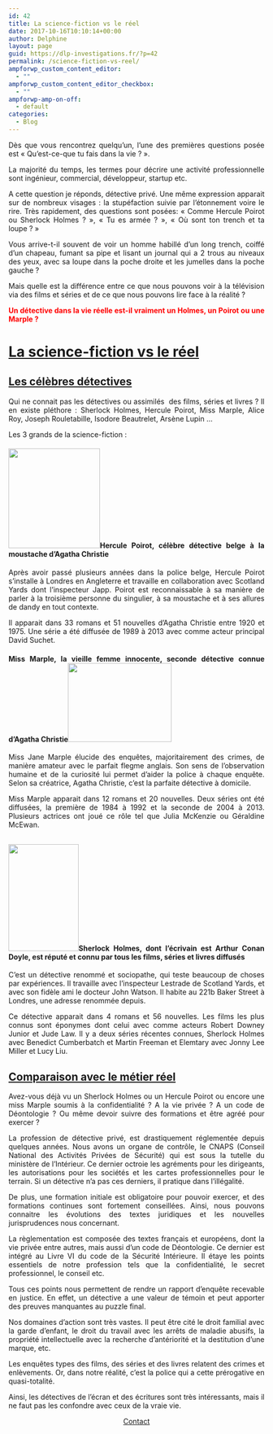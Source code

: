 ```yaml
---
id: 42
title: La science-fiction vs le réel
date: 2017-10-16T10:10:14+00:00
author: Delphine
layout: page
guid: https://dlp-investigations.fr/?p=42
permalink: /science-fiction-vs-reel/
ampforwp_custom_content_editor:
  - ""
ampforwp_custom_content_editor_checkbox:
  - ""
ampforwp-amp-on-off:
  - default
categories:
  - Blog
---
```

<p style="text-align: justify;">
  Dès que vous rencontrez quelqu’un, l’une des premières questions posée est « Qu’est-ce-que tu fais dans la vie ? ».
</p>

<p style="text-align: justify;">
  La majorité du temps, les termes pour décrire une activité professionnelle sont ingénieur, commercial, développeur, startup etc.
</p>

<p style="text-align: justify;">
  A cette question je réponds, détective privé. Une même expression apparait sur de nombreux visages : la stupéfaction suivie par l’étonnement voire le rire. Très rapidement, des questions sont posées: « Comme Hercule Poirot ou Sherlock Holmes ? », « Tu es armée ? », « Où sont ton trench et ta loupe ? »
</p>

<p style="text-align: justify;">
  Vous arrive-t-il souvent de voir un homme habillé d’un long trench, coiffé d’un chapeau, fumant sa pipe et lisant un journal qui a 2 trous au niveaux des yeux, avec sa loupe dans la poche droite et les jumelles dans la poche gauche ?
</p>

<p style="text-align: justify;">
  Mais quelle est la différence entre ce que nous pouvons voir à la télévision via des films et séries et de ce que nous pouvons lire face à la réalité ?
</p>

<p style="text-align: justify;">
  <strong><span style="color: #ff0000;">Un détective dans la vie réelle est-il vraiment un Holmes, un Poirot ou une Marple ?</span></strong><!--more-->
</p>

<h1 style="text-align: justify;">
  <u>La science-fiction vs le réel</u>
</h1>

## <u>Les célèbres détectives </u>

<p style="text-align: justify;">
  Qui ne connait pas les détectives ou assimilés  des films, séries et livres ? Il en existe pléthore : Sherlock Holmes, Hercule Poirot, Miss Marple, Alice Roy, Joseph Rouletabille, Isodore Beautrelet, Arsène Lupin …
</p>

<p style="text-align: justify;">
  Les 3 grands de la science-fiction :
</p>

<h4 style="text-align: justify;">
  <img class=" wp-image-78 alignleft" src="https://i1.wp.com/dlp-investigations.fr/wp-content/uploads/2017/10/Hercule-poirot.png?resize=180%2C196&#038;ssl=1" alt="" width="180" height="196" srcset="https://i1.wp.com/dlp-investigations.fr/wp-content/uploads/2017/10/Hercule-poirot.png?resize=275%2C300&ssl=1 275w, https://i1.wp.com/dlp-investigations.fr/wp-content/uploads/2017/10/Hercule-poirot.png?w=660&ssl=1 660w" sizes="(max-width: 180px) 100vw, 180px" data-recalc-dims="1" />Hercule Poirot, célèbre détective belge à la moustache d’Agatha Christie
</h4>

<p style="text-align: justify;">
  Après avoir passé plusieurs années dans la police belge, Hercule Poirot s’installe à Londres en Angleterre et travaille en collaboration avec Scotland Yards dont l’inspecteur Japp. Poirot est reconnaissable à sa manière de parler à la troisième personne du singulier, à sa moustache et à ses allures de dandy en tout contexte.
</p>

<p style="text-align: justify;">
  Il apparait dans 33 romans et 51 nouvelles d’Agatha Christie entre 1920 et 1975. Une série a été diffusée de 1989 à 2013 avec comme acteur principal David Suchet.
</p>

<h4 style="text-align: justify;">
</h4>

<h4 style="text-align: justify;">
  Miss Marple, la vieille femme innocente, seconde détective connue d’Agatha Christie<img class=" wp-image-84 alignright" src="https://i1.wp.com/dlp-investigations.fr/wp-content/uploads/2017/10/Miss-Marple-1.png?resize=204%2C155&#038;ssl=1" alt="" width="204" height="155" srcset="https://i1.wp.com/dlp-investigations.fr/wp-content/uploads/2017/10/Miss-Marple-1.png?resize=300%2C228&ssl=1 300w, https://i1.wp.com/dlp-investigations.fr/wp-content/uploads/2017/10/Miss-Marple-1.png?w=607&ssl=1 607w" sizes="(max-width: 204px) 100vw, 204px" data-recalc-dims="1" />
</h4>

<p style="text-align: justify;">
  Miss Jane Marple élucide des enquêtes, majoritairement des crimes, de manière amateur avec le parfait flegme anglais. Son sens de l’observation humaine et de la curiosité lui permet d’aider la police à chaque enquête. Selon sa créatrice, Agatha Christie, c’est la parfaite détective à domicile.
</p>

<p style="text-align: justify;">
  Miss Marple apparait dans 12 romans et 20 nouvelles. Deux séries ont été diffusées, la première de 1984 à 1992 et la seconde de 2004 à 2013. Plusieurs actrices ont joué ce rôle tel que Julia McKenzie ou Géraldine McEwan.
</p>

<h2 style="text-align: justify;">
</h2>

<h4 style="text-align: justify;">
  <img class=" wp-image-79 alignleft" src="https://i1.wp.com/dlp-investigations.fr/wp-content/uploads/2017/10/Sherlock-holmes.png?resize=138%2C210&#038;ssl=1" alt="" width="138" height="210" data-recalc-dims="1" />Sherlock Holmes, dont l’écrivain est Arthur Conan Doyle, est réputé et connu par tous les films, séries et livres diffusés
</h4>

<p style="text-align: justify;">
  C&rsquo;est un détective renommé et sociopathe, qui teste beaucoup de choses par expériences. Il travaille avec l’inspecteur Lestrade de Scotland Yards, et avec son fidèle ami le docteur John Watson. Il habite au 221b Baker Street à Londres, une adresse renommée depuis.
</p>

<p style="text-align: justify;">
  Ce détective apparait dans 4 romans et 56 nouvelles. Les films les plus connus sont éponymes dont celui avec comme acteurs Robert Downey Junior et Jude Law. Il y a deux séries récentes connues, Sherlock Holmes avec Benedict Cumberbatch et Martin Freeman et Elemtary avec Jonny Lee Miller et Lucy Liu.
</p>

<h2 style="text-align: justify;">
</h2>

<h2 style="text-align: justify;">
  <u>Comparaison avec le métier réel</u>
</h2>

<p style="text-align: justify;">
  Avez-vous déjà vu un Sherlock Holmes ou un Hercule Poirot ou encore une miss Marple soumis à la confidentialité ? A la vie privée ? A un code de Déontologie ? Ou même devoir suivre des formations et être agréé pour exercer ?
</p>

<p style="text-align: justify;">
  La profession de détective privé, est drastiquement réglementée depuis quelques années. Nous avons un organe de contrôle, le CNAPS (Conseil National des Activités Privées de Sécurité) qui est sous la tutelle du ministère de l’Intérieur. Ce dernier octroie les agréments pour les dirigeants, les autorisations pour les sociétés et les cartes professionnelles pour le terrain. Si un détective n’a pas ces derniers, il pratique dans l’illégalité.
</p>

<p style="text-align: justify;">
  De plus, une formation initiale est obligatoire pour pouvoir exercer, et des formations continues sont fortement conseillées. Ainsi, nous pouvons connaitre les évolutions des textes juridiques et les nouvelles jurisprudences nous concernant.
</p>

<p style="text-align: justify;">
  La règlementation est composée des textes français et européens, dont la vie privée entre autres, mais aussi d’un code de Déontologie. Ce dernier est intégré au Livre VI du code de la Sécurité Intérieure. Il étaye les points essentiels de notre profession tels que la confidentialité, le secret professionnel, le conseil etc.
</p>

<p style="text-align: justify;">
  Tous ces points nous permettent de rendre un rapport d’enquête recevable en justice. En effet, un détective a une valeur de témoin et peut apporter des preuves manquantes au puzzle final.
</p>

<p style="text-align: justify;">
  Nos domaines d’action sont très vastes. Il peut être cité le droit familial avec la garde d’enfant, le droit du travail avec les arrêts de maladie abusifs, la propriété intellectuelle avec la recherche d’antériorité et la destitution d’une marque, etc.
</p>

<p style="text-align: justify;">
  Les enquêtes types des films, des séries et des livres relatent des crimes et enlèvements. Or, dans notre réalité, c’est la police qui a cette prérogative en quasi-totalité.
</p>

<p style="text-align: justify;">
  Ainsi, les détectives de l’écran et des écritures sont très intéressants, mais il ne faut pas les confondre avec ceux de la vraie vie.
</p>

<p style="text-align: center;">
  <span class="col col_shortcode"><a class="maxbutton-1 maxbutton maxbutton-contact" title="Contact" href="https://dlp-investigations.fr/contact/"><span class='mb-text'>Contact</span></a></span>
</p>
